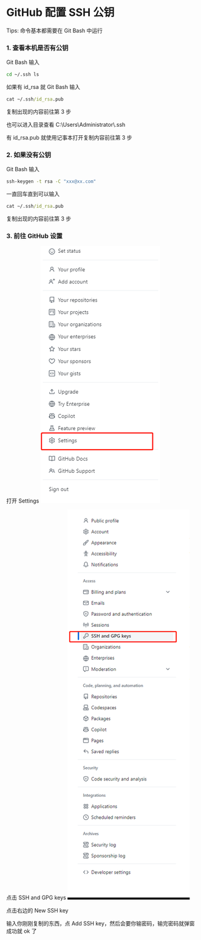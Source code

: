# GitHub 配置 SSH 公钥

Tips: 命令基本都需要在 Git Bash 中运行

### 1. 查看本机是否有公钥

Git Bash 输入

```cmd
cd ~/.ssh ls
```

如果有 id_rsa 就 Git Bash 输入

```cmd
cat ~/.ssh/id_rsa.pub
```

复制出现的内容前往第 3 步

也可以进入目录查看
C:\Users\Administrator\\.ssh

有 id_rsa.pub 就使用记事本打开复制内容前往第 3 步

### 2. 如果没有公钥

Git Bash 输入

```cmd
ssh-keygen -t rsa -C "xxx@xx.com"
```

一直回车直到可以输入

```cmd
cat ~/.ssh/id_rsa.pub
```

复制出现的内容前往第 3 步

### 3. 前往 GitHub 设置

打开 Settings
![](../assets/images/myNote\gitKeyConfig\1.png)

点击 SSH and GPG keys
![](../assets/images/myNote\gitKeyConfig\2.png)

点击右边的 New SSH key

输入你刚刚复制的东西，点 Add SSH key，然后会要你输密码，输完密码就弹窗成功就 ok 了
